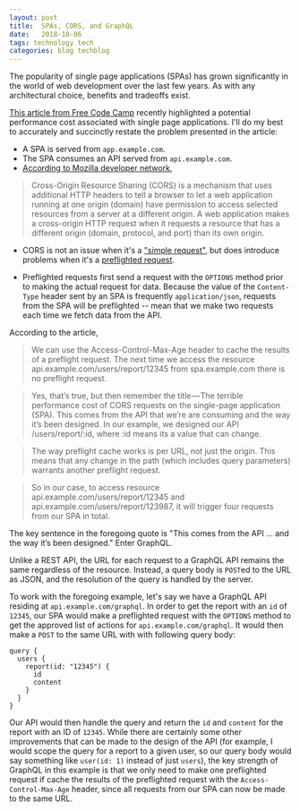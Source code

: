 ```yaml
---
layout: post
title:  SPAs, CORS, and GraphQL
date:   2018-10-06
tags: technology tech
categories: blog techblog
---
```


The popularity of single page applications (SPAs) has grown significantly in the world of web development over the last few years. As with any architectural choice, benefits and tradeoffs exist.

[This article from Free Code Camp](https://medium.freecodecamp.org/the-terrible-performance-cost-of-cors-api-on-the-single-page-application-spa-6fcf71e50147) recently highlighted a potential performance cost associated with single page applications. I'll do my best to accurately and succinctly restate the problem presented in the article:

* A SPA is served from `app.example.com`.
* The SPA consumes an API served from `api.example.com`.
* [According to Mozilla developer network](https://developer.mozilla.org/en-US/docs/Web/HTTP/CORS),

>Cross-Origin Resource Sharing (CORS) is a mechanism that uses additional HTTP headers to tell a browser to let a web application running at one origin (domain) have permission to access selected resources from a server at a different origin. A web application makes a cross-origin HTTP request when it requests a resource that has a different origin (domain, protocol, and port) than its own origin.

* CORS is not an issue when it's a ["simple request"](https://developer.mozilla.org/en-US/docs/Web/HTTP/CORS#Simple_requests#Simple_requests), but does introduce problems when it's a [preflighted request](https://developer.mozilla.org/en-US/docs/Web/HTTP/CORS#Simple_requests#Preflighted_requests).

* Preflighted requests first send a request with the `OPTIONS` method prior to making the actual request for data. Because the value of the `Content-Type` header sent by an SPA is frequently `application/json`, requests from the SPA will be preflighted -- mean that we make two requests each time we fetch data from the API.

According to the article,

>We can use the Access-Control-Max-Age header to cache the results of a preflight request. The next time we access the resource api.example.com/users/report/12345 from spa.example.com there is no preflight request.

>Yes, that’s true, but then remember the title — The terrible performance cost of CORS requests on the single-page application (SPA). This comes from the API that we’re are consuming and the way it’s been designed. In our example, we designed our API /users/report/:id, where :id means its a value that can change.

  >The way preflight cache works is per URL, not just the origin. This means that any change in the path (which includes query parameters) warrants another preflight request.

>So in our case, to access resource api.example.com/users/report/12345 and api.example.com/users/report/123987, it will trigger four requests from our SPA in total.

The key sentence in the foregoing quote is "This comes from the API ... and the way it’s been designed." Enter GraphQL.

Unlike a REST API, the URL for each request to a GraphQL API remains the same regardless of the resource. Instead, a query body is `POST`ed to the URL as JSON, and the resolution of the query is handled by the server. 

To work with the foregoing example, let's say we have a GraphQL API residing at `api.example.com/graphql`. In order to get the report with an `id` of `12345`, our SPA would make a preflighted request with the `OPTIONS` method to get the approved list of actions for `api.example.com/graphql`. It would then make a `POST` to the same URL with with following query body:

```
query {
  users {
    report(id: "12345") {
      id
      content
    }
  }
}
```

Our API would then handle the query and return the `id` and `content` for the report with an ID of `12345`. While there are certainly some other improvements that can be made to the design of the API (for example, I would scope the query for a report to a given user, so our query body would say something like `user(id: 1)` instead of just `users`), the key strength of GraphQL in this example is that we only need to make one preflighted request if cache the results of the preflighted request with the `Access-Control-Max-Age` header, since all requests from our SPA can now be made to the same URL.